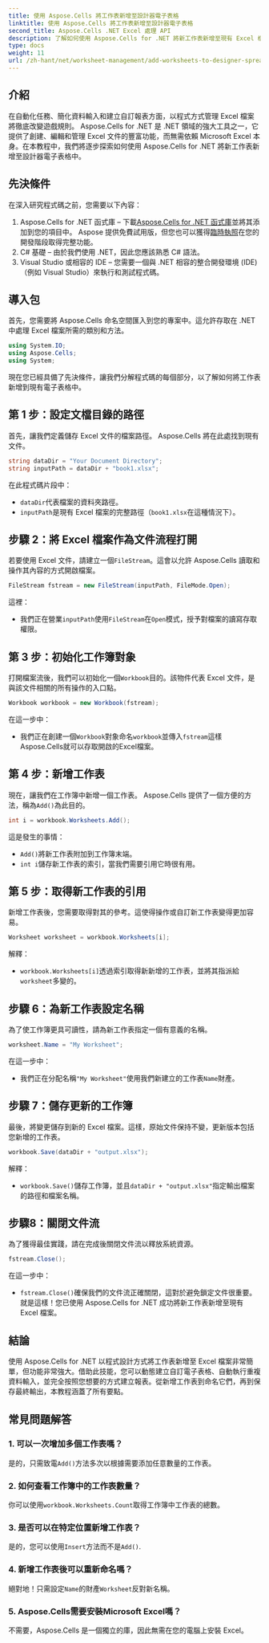 ```yaml
---
title: 使用 Aspose.Cells 將工作表新增至設計器電子表格
linktitle: 使用 Aspose.Cells 將工作表新增至設計器電子表格
second_title: Aspose.Cells .NET Excel 處理 API
description: 了解如何使用 Aspose.Cells for .NET 將新工作表新增至現有 Excel 檔案。包含範例、常見問題解答等的逐步指南可簡化您的編碼任務。
type: docs
weight: 11
url: /zh-hant/net/worksheet-management/add-worksheets-to-designer-spreadsheet/
---
```

## 介紹
在自動化任務、簡化資料輸入和建立自訂報表方面，以程式方式管理 Excel 檔案將徹底改變遊戲規則。 Aspose.Cells for .NET 是 .NET 領域的強大工具之一，它提供了創建、編輯和管理 Excel 文件的豐富功能，而無需依賴 Microsoft Excel 本身。在本教程中，我們將逐步探索如何使用 Aspose.Cells for .NET 將新工作表新增至設計器電子表格中。
## 先決條件
在深入研究程式碼之前，您需要以下內容：
1.  Aspose.Cells for .NET 函式庫 – 下載[Aspose.Cells for .NET 函式庫](https://releases.aspose.com/cells/net/)並將其添加到您的項目中。 Aspose 提供免費試用版，但您也可以獲得[臨時執照](https://purchase.aspose.com/temporary-license/)在您的開發階段取得完整功能。
2. C# 基礎 – 由於我們使用 .NET，因此您應該熟悉 C# 語法。
3. Visual Studio 或相容的 IDE – 您需要一個與 .NET 相容的整合開發環境 (IDE)（例如 Visual Studio）來執行和測試程式碼。
## 導入包
首先，您需要將 Aspose.Cells 命名空間匯入到您的專案中。這允許存取在 .NET 中處理 Excel 檔案所需的類別和方法。
```csharp
using System.IO;
using Aspose.Cells;
using System;
```
現在您已經具備了先決條件，讓我們分解程式碼的每個部分，以了解如何將工作表新增到現有電子表格中。
## 第 1 步：設定文檔目錄的路徑
首先，讓我們定義儲存 Excel 文件的檔案路徑。 Aspose.Cells 將在此處找到現有文件。
```csharp
string dataDir = "Your Document Directory";
string inputPath = dataDir + "book1.xlsx";
```
在此程式碼片段中：
- `dataDir`代表檔案的資料夾路徑。
- `inputPath`是現有 Excel 檔案的完整路徑（`book1.xlsx`在這種情況下）。
## 步驟 2：將 Excel 檔案作為文件流程打開
若要使用 Excel 文件，請建立一個`FileStream`。這會以允許 Aspose.Cells 讀取和操作其內容的方式開啟檔案。
```csharp
FileStream fstream = new FileStream(inputPath, FileMode.Open);
```
這裡：
- 我們正在營業`inputPath`使用`FileStream`在`Open`模式，授予對檔案的讀寫存取權限。
## 第 3 步：初始化工作簿對象
打開檔案流後，我們可以初始化一個`Workbook`目的。該物件代表 Excel 文件，是與該文件相關的所有操作的入口點。
```csharp
Workbook workbook = new Workbook(fstream);
```
在這一步中：
- 我們正在創建一個`Workbook`對象命名`workbook`並傳入`fstream`這樣Aspose.Cells就可以存取開啟的Excel檔案。
## 第 4 步：新增工作表
現在，讓我們在工作簿中新增一個工作表。 Aspose.Cells 提供了一個方便的方法，稱為`Add()`為此目的。
```csharp
int i = workbook.Worksheets.Add();
```
這是發生的事情：
- `Add()`將新工作表附加到工作簿末端。
- `int i`儲存新工作表的索引，當我們需要引用它時很有用。
## 第 5 步：取得新工作表的引用
新增工作表後，您需要取得對其的參考。這使得操作或自訂新工作表變得更加容易。
```csharp
Worksheet worksheet = workbook.Worksheets[i];
```
解釋：
- `workbook.Worksheets[i]`透過索引取得新新增的工作表，並將其指派給`worksheet`多變的。
## 步驟 6：為新工作表設定名稱
為了使工作簿更具可讀性，請為新工作表指定一個有意義的名稱。
```csharp
worksheet.Name = "My Worksheet";
```
在這一步中：
- 我們正在分配名稱`"My Worksheet"`使用我們新建立的工作表`Name`財產。
## 步驟 7：儲存更新的工作簿
最後，將變更儲存到新的 Excel 檔案。這樣，原始文件保持不變，更新版本包括您新增的工作表。
```csharp
workbook.Save(dataDir + "output.xlsx");
```
解釋：
- `workbook.Save()`儲存工作簿，並且`dataDir + "output.xlsx"`指定輸出檔案的路徑和檔案名稱。
## 步驟8：關閉文件流
為了獲得最佳實踐，請在完成後關閉文件流以釋放系統資源。
```csharp
fstream.Close();
```
在這一步中：
- `fstream.Close()`確保我們的文件流正確關閉，這對於避免鎖定文件很重要。
就是這樣！您已使用 Aspose.Cells for .NET 成功將新工作表新增至現有 Excel 檔案。
## 結論
使用 Aspose.Cells for .NET 以程式設計方式將工作表新增至 Excel 檔案非常簡單，但功能非常強大。借助此技能，您可以動態建立自訂電子表格、自動執行重複資料輸入，並完全按照您想要的方式建立報表。從新增工作表到命名它們，再到保存最終輸出，本教程涵蓋了所有要點。
## 常見問題解答
### 1. 可以一次增加多個工作表嗎？
是的，只需致電`Add()`方法多次以根據需要添加任意數量的工作表。
### 2. 如何查看工作簿中的工作表數量？
你可以使用`workbook.Worksheets.Count`取得工作簿中工作表的總數。
### 3. 是否可以在特定位置新增工作表？
是的，您可以使用`Insert`方法而不是`Add()`.
### 4. 新增工作表後可以重新命名嗎？
絕對地！只需設定`Name`的財產`Worksheet`反對新名稱。
### 5. Aspose.Cells需要安裝Microsoft Excel嗎？
不需要，Aspose.Cells 是一個獨立的庫，因此無需在您的電腦上安裝 Excel。
